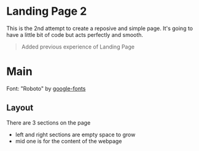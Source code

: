 # Landing Page 2

This is the 2nd attempt to create a reposive and simple page. It's going to have a little bit of code but acts perfectly and smooth.

> Added previous experience of Landing Page

# Main

Font: "Roboto" by [google-fonts](fonts.google.com)

## Layout

There are 3 sections on the page
 - left and right sections are empty space to grow
 - mid one is for the content of the webpage